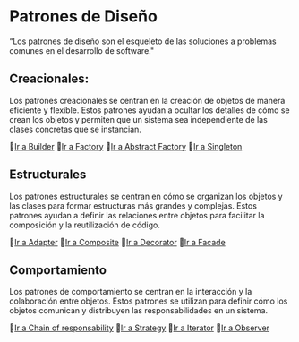 # Patrones de Diseño
“Los patrones de diseño son el esqueleto de las soluciones a problemas comunes en el desarrollo de software."
## Creacionales:
Los patrones creacionales se centran en la creación de objetos de manera eficiente y flexible. Estos patrones ayudan a ocultar los detalles de cómo se crean los objetos y permiten que un sistema sea independiente de las clases concretas que se instancian. 

🔺[Ir a Builder](creacionales/builder/builder.md#builder)
🔺[Ir a Factory](creacionales/factory/Factory.md#factory)
🔺[Ir a Abstract Factory](creacionales/abstract%20factory/Abstract_Factory.md#abstract-factory)
🔺[Ir a Singleton](creacionales/singleton/Singleton.md#singleton)

## Estructurales
Los patrones estructurales se centran en cómo se organizan los objetos y las clases para formar estructuras más grandes y complejas. Estos patrones ayudan a definir las relaciones entre objetos para facilitar la composición y la reutilización de código.

🔺[Ir a Adapter](estructurales/adapter/Adapter.md#adapter)
🔺[Ir a Composite](estructurales/composite/composite.md#composite)
🔺[Ir a Decorator](estructurales/decorator/Decorator.md#decorador)
🔺[Ir a Facade](estructurales/facade/facade.md#facade)

## Comportamiento
Los patrones de comportamiento se centran en la interacción y la colaboración entre objetos. Estos patrones se utilizan para definir cómo los objetos comunican y distribuyen las responsabilidades en un sistema.

🔺[Ir a Chain of responsability](comportamiento/Chain_of_responsability/Chain%20Of%20Responsability.md#chain-of-responsability)
🔺[Ir a Strategy](comportamiento/strategy/Strategy.md#strategy)
🔺[Ir a Iterator](comportamiento/iterator/Iterator.md#iterator)
🔺[Ir a Observer](comportamiento/observer/Observer.md#observer)